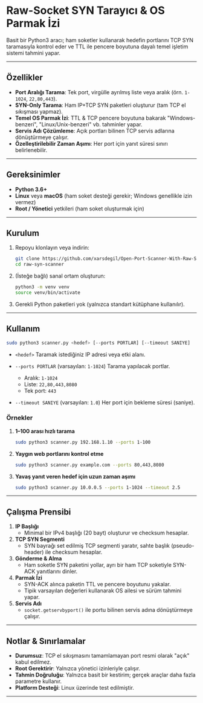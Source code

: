 # Raw-Socket SYN Tarayıcı & OS Parmak İzi

Basit bir Python3 aracı; ham soketler kullanarak hedefin portlarını TCP SYN taramasıyla kontrol eder ve TTL ile pencere boyutuna dayalı temel işletim sistemi tahmini yapar.

---

## Özellikler

- **Port Aralığı Tarama**: Tek port, virgülle ayrılmış liste veya aralık (örn. `1-1024`, `22,80,443`).
- **SYN-Only Tarama**: Ham IP+TCP SYN paketleri oluşturur (tam TCP el sıkışması yapmaz).
- **Temel OS Parmak İzi**: TTL & TCP pencere boyutuna bakarak "Windows-benzeri", "Linux/Unix-benzeri" vb. tahminler yapar.
- **Servis Adı Çözümleme**: Açık portları bilinen TCP servis adlarına dönüştürmeye çalışır.
- **Özelleştirilebilir Zaman Aşımı**: Her port için yanıt süresi sınırı belirlenebilir.

---

## Gereksinimler

- **Python 3.6+**
- **Linux** veya **macOS** (ham soket desteği gerekir; Windows genellikle izin vermez)
- **Root / Yönetici** yetkileri (ham soket oluşturmak için)

---

## Kurulum

1. Repoyu klonlayın veya indirin:
   ```bash
   git clone https://github.com/xarsdegil/Open-Port-Scanner-With-Raw-Sockets.git
   cd raw-syn-scanner
   ```

2. (İsteğe bağlı) sanal ortam oluşturun:
   ```bash
   python3 -m venv venv
   source venv/bin/activate
   ```

3. Gerekli Python paketleri yok (yalnızca standart kütüphane kullanılır).

---

## Kullanım

```bash
sudo python3 scanner.py <hedef> [--ports PORTLAR] [--timeout SANIYE]
```

- `<hedef>`
  Taramak istediğiniz IP adresi veya etki alanı.

- `--ports PORTLAR` (varsayılan: `1-1024`)
  Tarama yapılacak portlar.
  - Aralık: `1-1024`
  - Liste: `22,80,443,8080`
  - Tek port: `443`

- `--timeout SANIYE` (varsayılan: `1.0`)
  Her port için bekleme süresi (saniye).

### Örnekler

1. **1–100 arası hızlı tarama**
   ```bash
   sudo python3 scanner.py 192.168.1.10 --ports 1-100
   ```

2. **Yaygın web portlarını kontrol etme**
   ```bash
   sudo python3 scanner.py example.com --ports 80,443,8080
   ```

3. **Yavaş yanıt veren hedef için uzun zaman aşımı**
   ```bash
   sudo python3 scanner.py 10.0.0.5 --ports 1-1024 --timeout 2.5
   ```

---

## Çalışma Prensibi

1. **IP Başlığı**
   - Minimal bir IPv4 başlığı (20 bayt) oluşturur ve checksum hesaplar.
2. **TCP SYN Segmenti**
   - SYN bayrağı set edilmiş TCP segmenti yaratır, sahte başlık (pseudo-header) ile checksum hesaplar.
3. **Gönderme & Alma**
   - Ham soketle SYN paketini yollar, ayrı bir ham TCP soketiyle SYN-ACK yanıtlarını dinler.
4. **Parmak İzi**
   - SYN-ACK alınca paketin TTL ve pencere boyutunu yakalar.
   - Tipik varsayılan değerleri kullanarak OS ailesi ve sürüm tahmini yapar.
5. **Servis Adı**
   - `socket.getservbyport()` ile portu bilinen servis adına dönüştürmeye çalışır.

---

## Notlar & Sınırlamalar

- **Durumsuz**: TCP el sıkışmasını tamamlamayan port resmi olarak "açık" kabul edilmez.
- **Root Gerektirir**: Yalnızca yönetici izinleriyle çalışır.
- **Tahmin Doğruluğu**: Yalnızca basit bir kestirim; gerçek araçlar daha fazla parametre kullanır.
- **Platform Desteği**: Linux üzerinde test edilmiştir.

---
